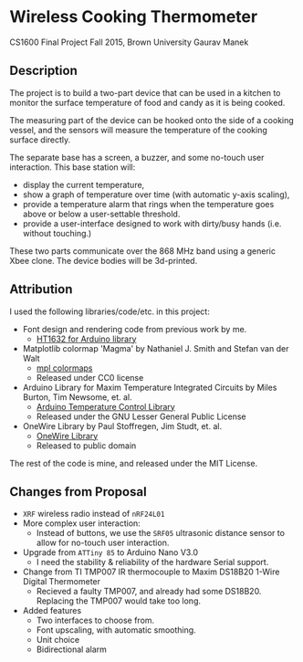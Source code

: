# Wireless Cooking Thermometer
CS1600 Final Project
Fall 2015, Brown University
Gaurav Manek <gmanek>

## Description

The project is to build a two-part device that can be used in a kitchen to monitor the surface temperature of food and candy as it is being cooked.

The measuring part of the device can be hooked onto the side of a cooking vessel, and the sensors will measure the temperature of the cooking surface directly.

The separate base has a screen, a buzzer, and some no-touch user interaction. This base station will: 
 - display the current temperature,
 - show a graph of temperature over time (with automatic y-axis scaling), 
 - provide a temperature alarm that rings when the temperature goes above or below a user-settable threshold.
 - provide a user-interface designed to work with dirty/busy hands (i.e. without touching.)

These two parts communicate over the 868 MHz band using a generic Xbee clone. The device bodies will be 3d-printed.

## Attribution

I used the following libraries/code/etc. in this project:

  - Font design and rendering code from previous work by me. 
    - [HT1632 for Arduino library](https://github.com/gauravmm/HT1632-for-Arduino)
  - Matplotlib colormap 'Magma' by Nathaniel J. Smith and Stefan van der Walt
    - [mpl colormaps](https://github.com/BIDS/colormap/blob/master/colormaps.py)
    - Released under CC0 license
  - Arduino Library for Maxim Temperature Integrated Circuits by Miles Burton, Tim Newsome, et. al.
    - [Arduino Temperature Control Library](https://github.com/milesburton/Arduino-Temperature-Control-Library)
    - Released under the GNU Lesser General Public License 
  - OneWire Library by Paul Stoffregen, Jim Studt, et. al.
    - [OneWire Library](http://www.pjrc.com/teensy/td_libs_OneWire.html)
    - Released to public domain

The rest of the code is mine, and released under the MIT License.

## Changes from Proposal
 - `XRF` wireless radio instead of `nRF24L01`
 - More complex user interaction:
   - Instead of buttons, we use the `SRF05` ultrasonic distance sensor to allow for no-touch user interaction.
 - Upgrade from `ATTiny 85` to Arduino Nano V3.0
    - I need the stability & reliability of the hardware Serial support.
 - Change from TI TMP007 IR thermocouple to Maxim DS18B20 1-Wire Digital Thermometer 
    - Recieved a faulty TMP007, and already had some DS18B20. Replacing the TMP007 would take too long.
 - Added features
    - Two interfaces to choose from.
    - Font upscaling, with automatic smoothing.
    - Unit choice
    - Bidirectional alarm
